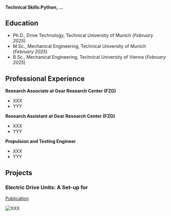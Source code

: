 #### Technical Skills:Python, ...

## Education
- Ph.D., Drive Technology, Technical University of Munich (_February 2025_)
- M.Sc., Mechanical Engineering, Technical University of Munich (_February 2025_)
- B.Sc., Mechanical Engineering, Technical University of Vienna (_February 2025_)

## Professional Experience
**Research Associate at Gear Research Center (FZG)**
- XXX
- YYY

**Research Assistant at Gear Research Center (FZG)**
- XXX
- YYY

**Propulsion and Testing Engineer**
- XXX
- YYY

## Projects

### Electric Drive Units: A Set-up for
[Publication](https://www.mdpi.com/2624-8921/6/3/67)

![XXX](/assets/Portraitfoto_LukasPointner.jpg)
